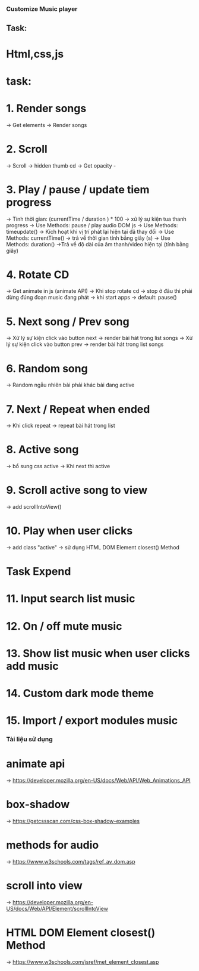 ### Customize Music player

## Task:

# Html,css,js

# task:

# 1. Render songs

-> Get elements
-> Render songs

# 2. Scroll

-> Scroll -> hidden thumb cd
-> Get opacity -

# 3. Play / pause / update tiem progress

-> Tính thời gian: (currentTime / duration ) \* 100
-> xử lý sự kiện tua thanh progress
-> Use Methods: pause / play audio DOM js
-> Use Methods: timeupdate() -> Kích hoạt khi vị trí phát lại hiện tại đã thay đổi
-> Use Methods: currentTime() -> trả về thời gian tính bằng giây (s)
-> Use Methods: duration() ->Trả về độ dài của âm thanh/video hiện tại (tính bằng giây)

# 4. Rotate CD

-> Get animate in js (animate API)
-> Khi stop rotate cd -> stop ở đâu thì phải dừng đúng đoạn music đang phát
-> khi start apps -> default: pause()

# 5. Next song / Prev song

-> Xử lý sự kiện click vào button next -> render bài hát trong list songs
-> Xử lý sự kiện click vào button prev -> render bài hát trong list songs

# 6. Random song

-> Random ngẫu nhiên bài phải khác bài đang active

# 7. Next / Repeat when ended

-> Khi click repeat -> repeat bài hát trong list

# 8. Active song

-> bổ sung css active
-> Khi next thì active

# 9. Scroll active song to view

-> add scrollIntoView()

# 10. Play when user clicks

-> add class "active"
-> sử dụng HTML DOM Element closest() Method

# Task Expend

# 11. Input search list music

# 12. On / off mute music

# 13. Show list music when user clicks add music

# 14. Custom dark mode theme

# 15. Import / export modules music

### Tài liệu sử dụng

# animate api

-> https://developer.mozilla.org/en-US/docs/Web/API/Web_Animations_API

# box-shadow

-> https://getcssscan.com/css-box-shadow-examples

# methods for audio

-> https://www.w3schools.com/tags/ref_av_dom.asp

# scroll into view

-> https://developer.mozilla.org/en-US/docs/Web/API/Element/scrollIntoView

# HTML DOM Element closest() Method

-> https://www.w3schools.com/jsref/met_element_closest.asp
